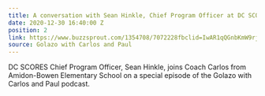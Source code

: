 ```yaml
---
title: A conversation with Sean Hinkle, Chief Program Officer at DC SCORES
date: 2020-12-30 16:40:00 Z
position: 2
link: https://www.buzzsprout.com/1354708/7072228fbclid=IwAR1qQGnbKmW9rj9U7_qULzAkxkldkHzZt5eRO7ov6dEdMNYd1A3B6Jx8vxQ
source: Golazo with Carlos and Paul
---
```


DC SCORES Chief Program Officer, Sean Hinkle, joins Coach Carlos from Amidon-Bowen Elementary School on a special episode of the Golazo with Carlos and Paul podcast.